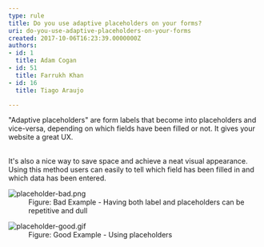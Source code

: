 ```yaml
---
type: rule
title: Do you use adaptive placeholders on your forms?
uri: do-you-use-adaptive-placeholders-on-your-forms
created: 2017-10-06T16:23:39.0000000Z
authors:
- id: 1
  title: Adam Cogan
- id: 51
  title: Farrukh Khan
- id: 16
  title: Tiago Araujo

---
```




<span class='intro'> &quot;Adaptive placeholders&quot;&#160;are&#160;form labels that become&#160;into placeholders and vice-versa, depending on&#160;which fields&#160;have&#160;been filled or not. It gives&#160;your website a great UX.<br><br> </span>

<p>It's also a&#160;nice way to save space and achieve a neat visual appearance. Using this method users can easily to tell which field has been filled in and which data has been entered.&#160;</p><dl class="badImage"><dt> 
      <img src="/PublishingImages/placeholder-bad.png" alt="placeholder-bad.png" /> 
   </dt><dd>Figure&#58; Bad Example - Having both label and placeholders can be repetitive and dull​​​<br></dd></dl><dl class="goodImage"><dt> 
      <img src="/PublishingImages/placeholder-good.gif" alt="placeholder-good.gif" /></dt><dd>Figure&#58; Good Example - Using placeholders</dd></dl>


